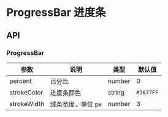 # ProgressBar 进度条

<code src="./demos/index.tsx"></code>

## API

### ProgressBar

| 参数        | 说明              | 类型   | 默认值    |
| ----------- | ----------------- | ------ | --------- |
| percent     | 百分比            | number | 0         |
| strokeColor | 进度条颜色        | string | `#1677FF` |
| strokeWidth | 线条宽度，单位 px | number | 3         |
